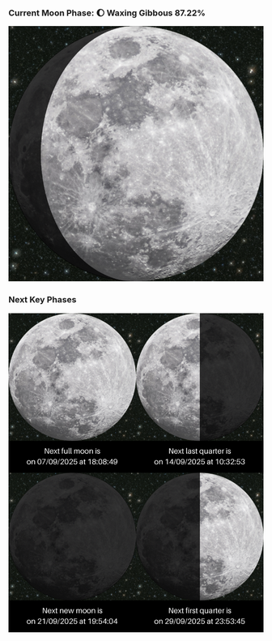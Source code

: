 ### Current Moon Phase: 🌔 Waxing Gibbous 87.22%
![Moon Phase](moonphase.png)
### Next Key Phases
![Gallery](gallery.png)